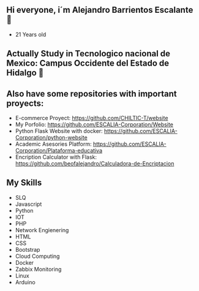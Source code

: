 ## Hi everyone, i´m Alejandro Barrientos Escalante 👋
- 21 Years old

## Actually Study in Tecnologico nacional de Mexico: Campus Occidente del Estado de Hidalgo 📕

## Also have some repositories with important proyects:
- E-commerce Proyect: https://github.com/CHILTIC-T/website
- My Porfolio: https://github.com/ESCALIA-Corporation/Website
- Python Flask Website with docker: https://github.com/ESCALIA-Corporation/python-website
- Academic Asesories Platform: https://github.com/ESCALIA-Corporation/Plataforma-educativa
- Encription Calculator with Flask: https://github.com/beofalejandro/Calculadora-de-Encriptacion

## My Skills
- SLQ
- Javascript
- Python
- IOT
- PHP
- Network Engienering
- HTML
- CSS
- Bootstrap
- Cloud Computing
- Docker
- Zabbix Monitoring
- Linux
- Arduino

<!--
**beofalejandro/beofalejandro** is a ✨ _special_ ✨ repository because its `README.md` (this file) appears on your GitHub profile.

Here are some ideas to get you started:

- 🔭 I’m currently working on ...
- 🌱 I’m currently learning ...
- 👯 I’m looking to collaborate on ...
- 🤔 I’m looking for help with ...
- 💬 Ask me about ...
- 📫 How to reach me: ...
- 😄 Pronouns: ...
- ⚡ Fun fact: ...
-->
